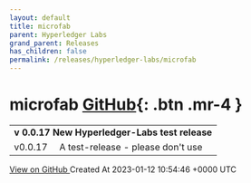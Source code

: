 ```yaml
---
layout: default
title: microfab
parent: Hyperledger Labs
grand_parent: Releases
has_children: false
permalink: /releases/hyperledger-labs/microfab
---
```


# microfab <span class="fs-3 right-align">[GitHub](https://github.com/hyperledger-labs/microfab){: .btn .mr-4 }</span>


<div>
    <table>
        <tr>
            <td colspan="2">
                <b>
                    v 0.0.17 New Hyperledger-Labs test release
                </b>
            </td>
        </tr>
        <tr>
            <td>
                <span class="chip">
                    v0.0.17
                </span>
            </td>
            <td>
                A test-release - please don't use
            </td>
        </tr>
    </table>
    <a href="https://github.com/hyperledger-labs/microfab/releases/tag/v0.0.17" class=".btn">
        View on GitHub
    </a>
    <span class="right-align">
        Created At 2023-01-12 10:54:46 +0000 UTC
    </span>
</div>

